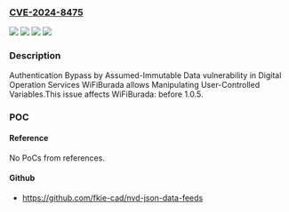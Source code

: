### [CVE-2024-8475](https://cve.mitre.org/cgi-bin/cvename.cgi?name=CVE-2024-8475)
![](https://img.shields.io/static/v1?label=Product&message=WiFiBurada&color=blue)
![](https://img.shields.io/static/v1?label=Version&message=0%3C%201.0.5%20&color=brighgreen)
![](https://img.shields.io/static/v1?label=Vulnerability&message=CWE-302%20Authentication%20Bypass%20by%20Assumed-Immutable%20Data&color=brighgreen)
![](https://img.shields.io/static/v1?label=Vulnerability&message=CWE-799%20Improper%20Control%20of%20Interaction%20Frequency&color=brighgreen)

### Description

Authentication Bypass by Assumed-Immutable Data vulnerability in Digital Operation Services WiFiBurada allows Manipulating User-Controlled Variables.This issue affects WiFiBurada: before 1.0.5.

### POC

#### Reference
No PoCs from references.

#### Github
- https://github.com/fkie-cad/nvd-json-data-feeds

